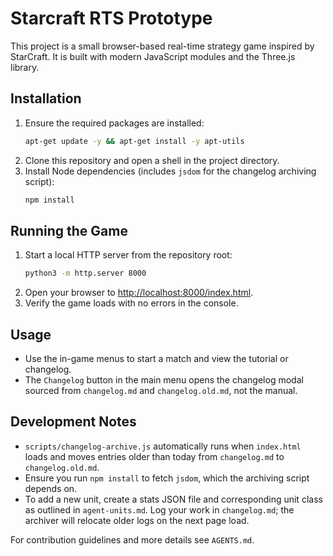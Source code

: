 # Starcraft RTS Prototype

This project is a small browser-based real-time strategy game inspired by StarCraft. It is built with modern JavaScript modules and the Three.js library.

## Installation
1. Ensure the required packages are installed:
   ```bash
   apt-get update -y && apt-get install -y apt-utils
   ```
2. Clone this repository and open a shell in the project directory.
3. Install Node dependencies (includes `jsdom` for the changelog archiving script):
   ```bash
   npm install
   ```

## Running the Game
1. Start a local HTTP server from the repository root:
   ```bash
   python3 -m http.server 8000
   ```
2. Open your browser to [http://localhost:8000/index.html](http://localhost:8000/index.html).
3. Verify the game loads with no errors in the console.

## Usage
- Use the in-game menus to start a match and view the tutorial or changelog.
- The `Changelog` button in the main menu opens the changelog modal sourced from `changelog.md` and `changelog.old.md`, not the manual.

## Development Notes
- `scripts/changelog-archive.js` automatically runs when `index.html` loads and moves entries older than today from `changelog.md` to `changelog.old.md`.
- Ensure you run `npm install` to fetch `jsdom`, which the archiving script depends on.
- To add a new unit, create a stats JSON file and corresponding unit class as outlined in `agent-units.md`. Log your work in `changelog.md`; the archiver will relocate older logs on the next page load.

For contribution guidelines and more details see `AGENTS.md`.